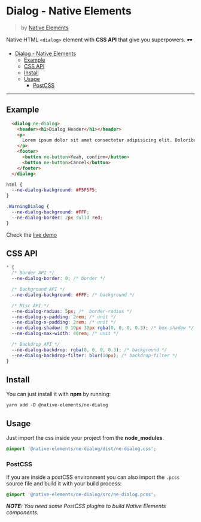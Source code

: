 # Dialog - Native Elements
> by [Native Elements](https://github.com/equinusocio/native-elements)

Native HTML `<dialog>` element with **CSS API** that give you superpowers. 🕶

- [Dialog - Native Elements](#dialog---native-elements)
  - [Example](#example)
  - [CSS API](#css-api)
  - [Install](#install)
  - [Usage](#usage)
    - [PostCSS](#postcss)

---

## Example

```html
  <dialog ne-dialog>
    <header><h1>Dialog Header</h1></header>
    <p>
      Lorem ipsum dolor sit amet consectetur adipisicing elit. Doloribus minus aut laborum eum, obcaecati odit  accusantium enim tempore, nam suscipit cumque repellendus at. Repellendus molestias ea labore error iste dicta.
    </p>
    <footer>
      <button ne-button>Yeah, confirm</button>
      <button ne-button>Cancel</button>
    </footer>
  </dialog>
```

```css
html {
  --ne-dialog-background: #F5F5F5;
}

.WarningDialog {
  --ne-dialog-background: #FFF;
  --ne-dialog-border: 2px solid red;
}
```

Check the [live demo](https://ne-dialog.stackblitz.io/)


## CSS API

```css
* {
  /* Border API */
  --ne-dialog-border: 0; /* border */

  /* Background API */
  --ne-dialog-background: #FFF; /* background */

  /* Misc API */
  --ne-dialog-radius: 5px; /*  border-radius */
  --ne-dialog-y-padding: 2rem; /* unit */
  --ne-dialog-x-padding: 2rem; /* unit */
  --ne-dialog-shadow: 0 10px 30px rgba(0, 0, 0, 0.3); /* box-shadow */
  --ne-dialog-max-width: 40rem; /* unit */

  /* Backdrop API */
  --ne-dialog-backdrop: rgba(0, 0, 0, 0.3); /* background */
  --ne-dialog-backdrop-filter: blur(10px); /* backdrop-filter */
}
```

## Install

You can just install it with **npm** by running:
```shell
yarn add -D @native-elements/ne-dialog
```


## Usage
Just import the css inside your project from the **node_modules**.
```css
@import '@native-elements/ne-dialog/dist/ne-dialog.css';
```

### PostCSS
If you are inside a postCSS environment you can also import the `.pcss` source file and build it with your build process:
```css
@import '@native-elements/ne-dialog/src/ne-dialog.pcss';
```

_**NOTE:** You need some PostCSS plugins to build Native Elements components._